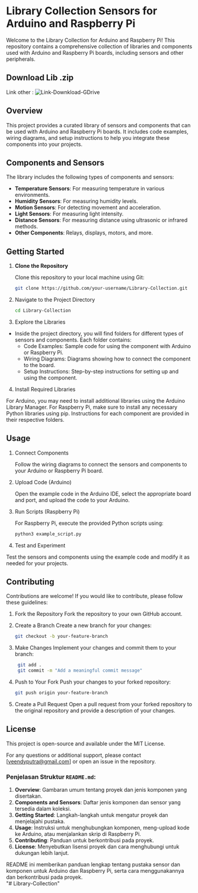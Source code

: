 # Library Collection Sensors for Arduino and Raspberry Pi

Welcome to the Library Collection for Arduino and Raspberry Pi! This repository contains a comprehensive collection of libraries and components used with Arduino and Raspberry Pi boards, including sensors and other peripherals.

## Download Lib .zip

Link other : ![Link-Downkload-GDrive](https://drive.google.com/drive/folders/1JHS718Au5lQIwRUITIKurIsQpKkpNMcE?usp=sharing)

## Overview

This project provides a curated library of sensors and components that can be used with Arduino and Raspberry Pi boards. It includes code examples, wiring diagrams, and setup instructions to help you integrate these components into your projects.

## Components and Sensors

The library includes the following types of components and sensors:

- **Temperature Sensors**: For measuring temperature in various environments.
- **Humidity Sensors**: For measuring humidity levels.
- **Motion Sensors**: For detecting movement and acceleration.
- **Light Sensors**: For measuring light intensity.
- **Distance Sensors**: For measuring distance using ultrasonic or infrared methods.
- **Other Components**: Relays, displays, motors, and more.

## Getting Started

1. **Clone the Repository**

   Clone this repository to your local machine using Git:

   ```bash
   git clone https://github.com/your-username/Library-Collection.git
   ```

2. Navigate to the Project Directory

   ```bash
   cd Library-Collection
   ```

3. Explore the Libraries

- Inside the project directory, you will find folders for different types of sensors and components. Each folder contains:
  - Code Examples: Sample code for using the component with Arduino or Raspberry Pi.
  - Wiring Diagrams: Diagrams showing how to connect the component to the board.
  - Setup Instructions: Step-by-step instructions for setting up and using the component.

4. Install Required Libraries

For Arduino, you may need to install additional libraries using the Arduino Library Manager. For Raspberry Pi, make sure to install any necessary Python libraries using pip. Instructions for each component are provided in their respective folders.

## Usage

1. Connect Components

   Follow the wiring diagrams to connect the sensors and components to your Arduino or Raspberry Pi board.

2. Upload Code (Arduino)

   Open the example code in the Arduino IDE, select the appropriate board and port, and upload the code to your Arduino.

3. Run Scripts (Raspberry Pi)

   For Raspberry Pi, execute the provided Python scripts using:

   ```bash
   python3 example_script.py
   ```

4. Test and Experiment

Test the sensors and components using the example code and modify it as needed for your projects.

## Contributing

Contributions are welcome! If you would like to contribute, please follow these guidelines:

1. Fork the Repository
   Fork the repository to your own GitHub account.

2. Create a Branch
   Create a new branch for your changes:

   ```bash
   git checkout -b your-feature-branch
   ```

3. Make Changes
   Implement your changes and commit them to your branch:

   ```bash
    git add .
    git commit -m "Add a meaningful commit message"
   ```

4. Push to Your Fork
   Push your changes to your forked repository:

   ```bash
   git push origin your-feature-branch
   ```

5. Create a Pull Request
   Open a pull request from your forked repository to the original repository and provide a description of your changes.

## License

This project is open-source and available under the MIT License.

For any questions or additional support, please contact [veendyputra@gmail.com] or open an issue in the repository.

### Penjelasan Struktur `README.md`:

1. **Overview**: Gambaran umum tentang proyek dan jenis komponen yang disertakan.
2. **Components and Sensors**: Daftar jenis komponen dan sensor yang tersedia dalam koleksi.
3. **Getting Started**: Langkah-langkah untuk mengatur proyek dan menjelajahi pustaka.
4. **Usage**: Instruksi untuk menghubungkan komponen, meng-upload kode ke Arduino, atau menjalankan skrip di Raspberry Pi.
5. **Contributing**: Panduan untuk berkontribusi pada proyek.
6. **License**: Menyebutkan lisensi proyek dan cara menghubungi untuk dukungan lebih lanjut.

README ini memberikan panduan lengkap tentang pustaka sensor dan komponen untuk Arduino dan Raspberry Pi, serta cara menggunakannya dan berkontribusi pada proyek.
<br/>
"# Library-Collection"
